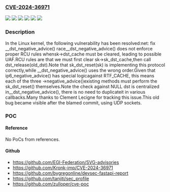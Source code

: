 ### [CVE-2024-36971](https://cve.mitre.org/cgi-bin/cvename.cgi?name=CVE-2024-36971)
![](https://img.shields.io/static/v1?label=Product&message=Linux&color=blue)
![](https://img.shields.io/static/v1?label=Version&message=&color=brightgreen)
![](https://img.shields.io/static/v1?label=Version&message=4.6%20&color=brightgreen)
![](https://img.shields.io/static/v1?label=Version&message=a87cb3e48ee8%20&color=brightgreen)
![](https://img.shields.io/static/v1?label=Version&message=a87cb3e48ee86d29868d3f59cfb9ce1a8fa63314%20&color=brightgreen)
![](https://img.shields.io/static/v1?label=Vulnerability&message=n%2Fa&color=blue)

### Description

In the Linux kernel, the following vulnerability has been resolved:net: fix __dst_negative_advice() race__dst_negative_advice() does not enforce proper RCU rules whensk->dst_cache must be cleared, leading to possible UAF.RCU rules are that we must first clear sk->sk_dst_cache,then call dst_release(old_dst).Note that sk_dst_reset(sk) is implementing this protocol correctly,while __dst_negative_advice() uses the wrong order.Given that ip6_negative_advice() has special logicagainst RTF_CACHE, this means each of the three ->negative_advice()existing methods must perform the sk_dst_reset() themselves.Note the check against NULL dst is centralized in__dst_negative_advice(), there is no need to duplicateit in various callbacks.Many thanks to Clement Lecigne for tracking this issue.This old bug became visible after the blamed commit, using UDP sockets.

### POC

#### Reference
No PoCs from references.

#### Github
- https://github.com/EGI-Federation/SVG-advisories
- https://github.com/Kronk-imp/CVE-2024-36971
- https://github.com/bygregonline/devsec-fastapi-report
- https://github.com/tanjiti/sec_profile
- https://github.com/zulloper/cve-poc

